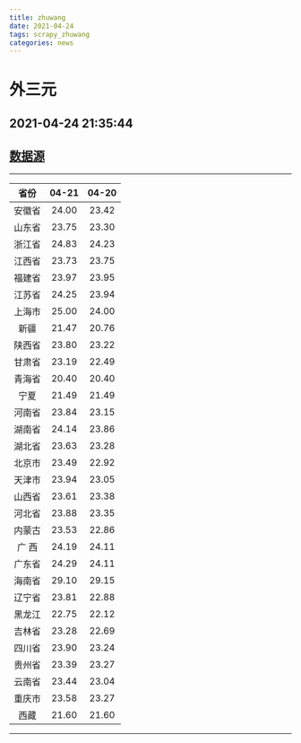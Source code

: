 ```yaml
---
title: zhuwang
date: 2021-04-24 
tags: scrapy_zhuwang
categories: news
---
```

# 外三元
## 2021-04-24 21:35:44
## [数据源](https://hangqing.zhuwang.cc/shengzhu/20210421/468528.html)
*****
| 省份 | 04-21 | 04-20 |
| :----: | :----: | :----: |
| 安徽省 | 24.00 | 23.42 |
| 山东省 | 23.75 | 23.30 |
| 浙江省 | 24.83 | 24.23 |
| 江西省 | 23.73 | 23.75 |
| 福建省 | 23.97 | 23.95 |
| 江苏省 | 24.25 | 23.94 |
| 上海市 | 25.00 | 24.00 |
| 新疆 | 21.47 | 20.76 |
| 陕西省 | 23.80 | 23.22 |
| 甘肃省 | 23.19 | 22.49 |
| 青海省 | 20.40 | 20.40 |
| 宁夏 | 21.49 | 21.49 |
| 河南省 | 23.84 | 23.15 |
| 湖南省 | 24.14 | 23.86 |
| 湖北省 | 23.63 | 23.28 |
| 北京市 | 23.49 | 22.92 |
| 天津市 | 23.94 | 23.05 |
| 山西省 | 23.61 | 23.38 |
| 河北省 | 23.88 | 23.35 |
| 内蒙古 | 23.53 | 22.86 |
| 广 西 | 24.19 | 24.11 |
| 广东省 | 24.29 | 24.11 |
| 海南省 | 29.10 | 29.15 |
| 辽宁省 | 23.81 | 22.88 |
| 黑龙江 | 22.75 | 22.12 |
| 吉林省 | 23.28 | 22.69 |
| 四川省 | 23.90 | 23.24 |
| 贵州省 | 23.39 | 23.27 |
| 云南省 | 23.44 | 23.04 |
| 重庆市 | 23.58 | 23.27 |
| 西藏 | 21.60 | 21.60 |
*****
